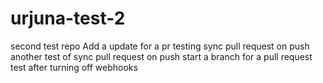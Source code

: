 # urjuna-test-2
second test repo
Add a update for a pr
testing sync pull request on push
another test of sync pull request on push
start a branch for a pull request
test after turning off webhooks
